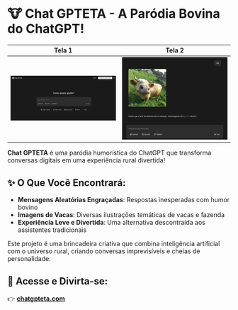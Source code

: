 # 🐮 Chat GPTETA - A Paródia Bovina do ChatGPT!

| Tela 1 | Tela 2 |
|--------|--------|
| <img src="https://github.com/danielh-oliveira/chat-gpteta/blob/main/tela1.png" alt="Tela 1 do Chat GPTETA" width="450" /> | <img src="https://github.com/danielh-oliveira/chat-gpteta/blob/main/tela2.png" alt="Tela 2 Chat GPTETA" width="450" /> |

**Chat GPTETA** é uma paródia humorística do ChatGPT que transforma conversas digitais em uma experiência rural divertida! 

## ✨ O Que Você Encontrará:

- **Mensagens Aleatórias Engraçadas**: Respostas inesperadas com humor bovino
- **Imagens de Vacas**: Diversas ilustrações temáticas de vacas e fazenda
- **Experiência Leve e Divertida**: Uma alternativa descontraída aos assistentes tradicionais

Este projeto é uma brincadeira criativa que combina inteligência artificial com o universo rural, criando conversas imprevisíveis e cheias de personalidade.

## 🚀 Acesse e Divirta-se:

👉 **[chatgpteta.com](https://chatgpteta.com)**
